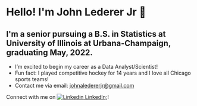 # Hello! I'm John Lederer Jr 👋

## I'm a senior pursuing a B.S. in Statistics at University of Illinois at Urbana-Champaign, graduating May, 2022.

- I’m excited to begin my career as a Data Analyst/Scientist!
- Fun fact: I played competitive hockey for 14 years and I love all Chicago sports teams!
- Contact me via email: johnaledererjr@gmail.com

Connect with me on [![Linkedin](https://i.stack.imgur.com/gVE0j.png) LinkedIn](https://www.linkedin.com/in/john-lederer-jr/);!
